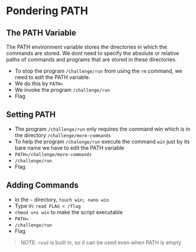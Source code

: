 # **Pondering PATH**

## **The PATH Variable**
The PATH environment variable stores the directories in which the commands are stored. We dont need to specify the absolute or relative paths of commands and programs that are stored in these directories.

- To stop the program `/challenge/run` from using the `rm` command, we need to edit the PATH variable.
- We do this by `PATH=`
- We invoke the program `/challenge/run`
- Flag

## **Setting PATH**
- The program `/challenge/run` only requires the command win which is in the directory `/challenge/more-commands`
- To help the program `/chalenge/run` execute the command `win` just by its bare name we have to edit the PATH variable
- `PATH=/challenge/more-commands`
- `/challenge/run`
- Flag

## **Adding Commands**
- In the `~` directory, `touch win; nano win`
- Type in: `read FLAG < /flag`
- `chmod u+x win` to make the script executable
- `PATH=`
- `/challenge/run`
- Flag

>NOTE: `read` is built in, so it can be used even when PATH is empty
